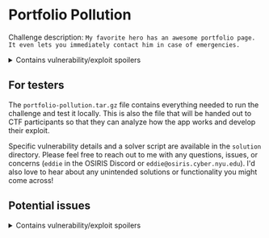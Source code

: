 # Portfolio Pollution
Challenge description: `My favorite hero has an awesome portfolio page. It even lets you immediately contact him in case of emergencies.`
<details>
    <summary>Contains vulnerability/exploit spoilers</summary>
    This challenge revolves around chaining together prototype pollution and cross-site scripting in order to steal a cookie (the flag). There is also some specific encoding required to bypass a blacklist filter.
    There are two up-to-date yet still vulnerable npm packages used by the app that make all of this possible (specifically <code>merge-objects</code> and <code>xss</code>).
    <br><br>
    All of the required vulnerabilites are publicly documented whether thats in an npm warning, a GitHub issue, or a list of known exploits.
    The intended solution is for players to identify these vulnerable packages, research their specifics, and then use this information to piece together a payload that allows them to steal the cookie.
</details>

## For testers
The `portfolio-pollution.tar.gz` file contains everything needed to run the challenge and test it locally.
This is also the file that will be handed out to CTF participants so that they can analyze how the app works and develop their exploit.

Specific vulnerability details and a solver script are available in the `solution` directory.
Please feel free to reach out to me with any questions, issues, or concerns (`eddie` in the OSIRIS Discord or `eddie@osiris.cyber.nyu.edu`).
I'd also love to hear about any unintended solutions or functionality you might come across!

## Potential issues
<details>
    <summary>Contains vulnerability/exploit spoilers</summary>
    The prototype pollution vulnerability requires the global object prototype itself to be polluted (e.g., <code>{}.__proto__</code>).
    This means that if one participant were to pollute the object, it would affect all other players using the same server.
    <br><br>
    Currently, this is solved by clearing the prototype pollution as soon as the vulnerable code snippet runs so that other players are not affected.
    This functionality does not exist in the packaged source code that is distributed to players as it would too clearly indicate the solution.
    <br><br>
    For now this seems to work, but it's something I'll keep an eye on. A more robust solution would require separate instances for each player which should be avoided if possible.
</details>
